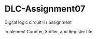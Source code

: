 # DLC-Assignment07
Digital logic circuit II / assignment

Implement Counter, Shifter, and Register file
